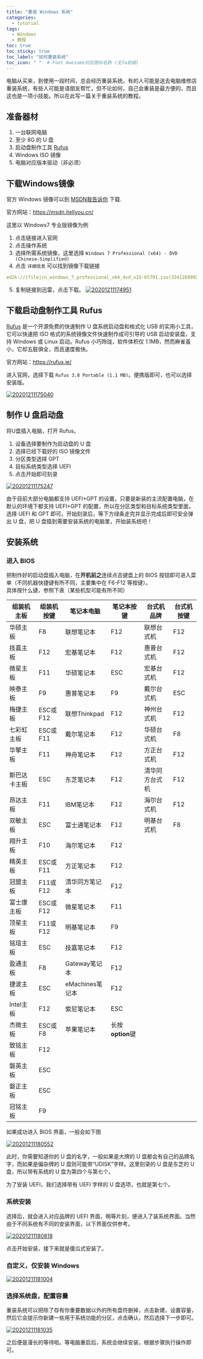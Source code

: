 ```yaml
---
title: "重装 Windows 系统"
categories:
  - tutorial
tags:
  - Windows
  - 教程
toc: true
toc_sticky: true
toc_label: "如何重装系统"
toc_icon: " "  # Font Awesome对应图标名称 (无fa前缀)	
---
```

电脑从买来，到使用一段时间，总会经历重装系统。有的人可能是送去电脑维修店重装系统，有些人可能是请朋友帮忙，但不论如何，自己会重装是最方便的，而且这也是一项小技能。所以在此写一篇关于重装系统的教程。

## 准备器材
1. 一台联网电脑    
2. 至少 8G 的 U 盘    
3. 启动盘制作工具 [Rufus](https://rufus.ie/)    
4. Windows ISO 镜像
5. 电脑对应版本驱动（非必须）

## 下载Windows镜像
官方 Windows 镜像可以到 [MSDN我告诉你](https://msdn.itellyou.cn/) 下载.

官方网站：<https://msdn.itellyou.cn/>    

这里以 Windows7 专业版镜像为例 

1. 点击链接进入官网    
2. 点击操作系统    
3. 选择所需系统镜像，这里选择 `Windows 7 Professional (x64) - DVD (Chinese-Simplified)`    
4. 点击 `详细信息` 可以找到镜像下载链接	

```yaml
ed2k://|file|cn_windows_7_professional_x64_dvd_x15-65791.iso|3341268992|3474800521D169FBF3F5E527CD835156|/
```

5. 复制链接到迅雷，点击下载。
[![20201211174951](https://cdn.jsdelivr.net/gh/sunete/imghost/img20201211174951.png)](https://cdn.jsdelivr.net/gh/sunete/imghost/img20201211174951.png)
 
## 下载启动盘制作工具 Rufus
[Rufus](https://rufus.ie/) 是一个开源免费的快速制作 U 盘系统启动盘和格式化 USB 的实用小工具，它可以快速把 ISO 格式的系统镜像文件快速制作成可引导的 USB 启动安装盘，支持 Windows 或 Linux 启动。Rufus 小巧玲珑，软件体积仅 1.1MB，然而麻雀虽小，它却五脏俱全，而且速度极快。

官方网站：<https://rufus.ie/> 

进入官网，选择下载 `Rufus 3.8 Portable (1.1 MB)`。便携版即可，也可以选择安装版。

[![20201211175040](https://cdn.jsdelivr.net/gh/sunete/imghost/img20201211175040.png)](https://cdn.jsdelivr.net/gh/sunete/imghost/img20201211175040.png)

## 制作 U 盘启动盘
将U盘插入电脑，打开 Rufus。    
1. 设备选择要制作为启动盘的 U 盘    
2. 选择已经下载好的 ISO 镜像文件           
3. 分区类型选择 GPT        
4. 目标系统类型选择 UEFI
5. 点击开始即可刻录 
     
[![20201211175247](https://cdn.jsdelivr.net/gh/sunete/imghost/img20201211175247.png)](https://cdn.jsdelivr.net/gh/sunete/imghost/img20201211175247.png)

由于目前大部分电脑都支持 UEFI+GPT 的设置，只要是新装的主流配置电脑，在默认的环境下都支持 UEFI+GPT 的配置，所以在分区类型和目标系统类型里面，选择 UEFI 和 GPT 即可。开始刻录后，等下方绿条走完并显示完成后即可安全弹出 U 盘，把 U 盘插到需要安装系统的电脑里，开始装系统吧！

## 安装系统

### 进入 BIOS
把制作好的启动盘插入电脑，在**开机前之**连续点击键盘上的 BIOS 按钮即可进入菜单（不同机器快捷键有所不同，主要集中在 F6-F12 等按键）。    
具体按什么键，参照下表（某些机型可能有所不同）

| 组装机主板  | 组装机按键  | 笔记本电脑  | 笔记本按键  | 台式机品牌  | 台式机按键  |
| ------------ | ------------ | ------------ | ------------ | ------------ | ------------ |
|  华硕主板 | F8  |  联想笔记本 | F12  |  联想台式机 | F12  |
|  技嘉主板 | F12  |  宏基笔记本 |  F12 | 惠普台式机  | F12  |
| 微星主板  | F11  |  华硕笔记本 | ESC  | 宏基台式机  | F12  |
| 映泰主板  |  F9 |  惠普笔记本 | F9  |  戴尔台式机 | ESC  |
|  梅捷主板 | ESC或F12  | 联想Thinkpad  | F12  |  神州台式机 |  F12 |
| 七彩虹主板  |  ESC或F11 |  戴尔笔记本 |  F12 | 华硕台式机  | F8  |
|  华擎主板 |  F11 | 神舟笔记本  |  F12 |  方正台式机 | F12  |
| 斯巴达卡主板  | ESC  | 东芝笔记本  | F12  | 清华同方台式机 |  F12 |
|  昂达主板 | F11  | IBM笔记本  |  F12 |  海尔台式机 | F12  |
| 双敏主板  |  ESC | 富士通笔记本  | F12  |  明基台式机 | F8  |
|  翔升主板 |  F10 | 海尔笔记本  | F12  |   |   |
| 精英主板  |  ESC或F11 | 方正笔记本 |  F12 |   |   |
|  冠盟主板 |  F11或F12 | 清华同方笔记本  | F12  |   |   |
|  富士康主板 | ESC或F12  |  微星笔记本 |  F11 |   |   |
| 顶星主板  |  F11或F12 |  明基笔记本 | F9  |   |   |
|  铭瑄主板 |  ESC | 技嘉笔记本  |  F12 |   |   |
|  盈通主板 |  F8 |  Gateway笔记本 |  F12 |   |   |
| 捷波主板  |  ESC |  eMachines笔记本 |  F12 |   |   |
| Intel主板  |  F12 |  索尼笔记本 | ESC  |   |   |
|  杰微主板 |  ESC或F8 | 苹果笔记本  | 长按**option**键  |   |   |
|  致铭主板 |  F12 |   |   |   |   |
| 磐英主板  |  ESC |   |   |   |   |
|  磐正主板 | ESC  |   |   |   |   |
|  冠铭主板 |  F9 |   |   |   |   |

如果成功进入 BIOS 界面，一般会如下图

[![20201211180552](https://cdn.jsdelivr.net/gh/sunete/imghost/img20201211180552.png)](https://cdn.jsdelivr.net/gh/sunete/imghost/img20201211180552.png)

此时，你需要知道你的 U 盘的名字，一般如果是大牌的 U 盘都会有自己的品牌名字，而如果是偏杂牌的 U 盘则可能带“UDISK”字样。这里刻录的 U 盘是东芝的 U 盘，所以带有系统的 U 盘为第四个与第七个。

为了安装 UEFI，我们选择带有 UEFI 字样的 U 盘选项，也就是第七个。

### 系统安装
选择后，就会进入对应品牌的 UEFI 界面，稍等片刻，便进入了装系统界面。当然由于不同系统有不同的安装界面，以下界面仅供参考。

[![20201211180818](https://cdn.jsdelivr.net/gh/sunete/imghost/img20201211180818.png)](https://cdn.jsdelivr.net/gh/sunete/imghost/img20201211180818.png)

点击开始安装，接下来就是傻瓜式安装了。

### 自定义，仅安装 Windows

[![20201211181004](https://cdn.jsdelivr.net/gh/sunete/imghost/img20201211181004.png)](https://cdn.jsdelivr.net/gh/sunete/imghost/img20201211181004.png)

### 选择系统盘，配置容量
重装系统可以把除了存有你重要数据以外的所有盘符删掉，点击新建，设置容量，然后它会提示你新建一些用于系统功能的分区，点击确认，然后选择下一步即可。

[![20201211181035](https://cdn.jsdelivr.net/gh/sunete/imghost/img20201211181035.png)](https://cdn.jsdelivr.net/gh/sunete/imghost/img20201211181035.png)

之后便是漫长的等待啦。等电脑重启后，系统会继续安装，根据步骤执行操作即可。

